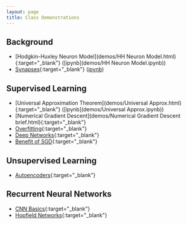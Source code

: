 ```yaml
---
layout: page
title: Class Demonstrations
---
```


## Background
- [Hodgkin-Huxley Neuron Model](demos/HH Neuron Model.html){:target="_blank"} ([ipynb](demos/HH Neuron Model.ipynb))
- [Synapses](demos/Synapses.html){:target="_blank"} ([ipynb](demos/Synapses.ipynb))

## Supervised Learning
- [Universal Approximation Theorem](demos/Universal Approx.html){:target="_blank"} ([ipynb](demos/Universal Approx.ipynb))
- [Numerical Gradient Descent](demos/Numerical Gradient Descent brief.html){:target="_blank"}
- [Overfitting](demos/Overfitting.html){:target="_blank"}
- [Deep Networks](demos/vanishing.html){:target="_blank"}
- [Benefit of SGD](demos/sgd_soln.html){:target="_blank"}

## Unsupervised Learning
- [Autoencoders](demos/Autoencoder.html){:target="_blank"}

## Recurrent Neural Networks
- [CNN Basics](demos/cnn_basics.html){:target="_blank"}
- [Hopfield Networks](demos/Hopfield.html){:target="_blank"}
  
<!---
- [Momentum](demos/Momentum.html){:target="_blank"}

- [Restricted Boltzmann Machines](demos/demo_RBM.html){:target="_blank"}
- [Self Organizing Maps](demos/SOM_demo.html){:target="_blank"}

## Population Coding
- [Population Coding/Decoding](demos/Population Coding.html){:target="_blank"}
- [Vector Encoding](demos/Vector Encoding.html){:target="_blank"}
- [Transformations](demos/Transformations.html){:target="_blank"}
- [Integrator](demos/Integrator.html){:target="_blank"}
- [Attractor Demo](demos/Fixed Points.html){:target="_blank"}
- [Learning Decoders Demo](demos/Learning.html){:target="_blank"}

## Advanced Topics
- [Word2Vec Demo](demos/word2vec.html){:target="_blank"}

-->

